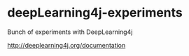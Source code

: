 # deepLearning4j-experiments
Bunch of experiments with DeepLearning4j

http://deeplearning4j.org/documentation
